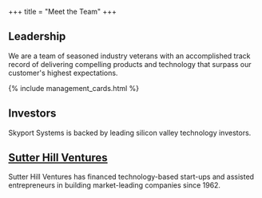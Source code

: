 +++
title = "Meet the Team"
+++

<h2>Leadership</h2>

<p>
  We are a team of seasoned industry veterans with an accomplished track record of delivering compelling products and technology that surpass our customer's highest expectations.
</p>

{% include management_cards.html %}

<h2>Investors</h2>

<p>
  Skyport Systems is backed by leading silicon valley technology investors.
</p>

<h2 class="sutter-hill-ventures">
  <a href="http://shv.com/" target="_blank">
    Sutter Hill Ventures
  </a>
</h2>

<p>
  Sutter Hill Ventures has financed technology-based start-ups and assisted entrepreneurs in building market-leading companies since 1962.
</p>
